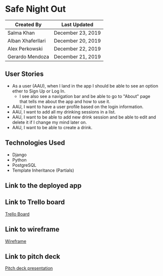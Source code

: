 # Safe Night Out

Created By | Last Updated
-----------|--------------
Salma Khan | December 23, 2019
Alban Xhaferllari | December 20, 2019
Alex Perkowski | December 22, 2019
Gerardo Mendoza | December 21, 2019

## User Stories 
* As a user (AAU), when I land in the app I should be able to see an option ether to Sign Up or Log In. 
    * I see also see a navigation bar and be able to go to "About" page that tells me about the app and how to use it.
* AAU, I want to have a user profile based on the login information. 
* AAU, I want to add all my drinking sessions in a list.
* AAU, I want to be able to add new drink session and be able to edit and delete it if I change my mind later on.   
* AAU, I want to be able to create a drink. 

## Technologies Used
* Django
* Python
* PostgreSQL
* Template Inheritance (Partials)

## Link to the deployed app

## Link to Trello board
[Trello Board](https://trello.com/b/eobNgEkN/project-3)

## Link to wireframe 
[Wireframe](https://pr.to/9951J5/)

## Link to pitch deck 
[Pitch deck presentation](https://docs.google.com/presentation/d/1j0e2z1oQUXVFTgXBdu9JAL2-PfTUG1YLmCuoOb15XcQ/edit#slide=id.g7bbe74316e_2_85)
